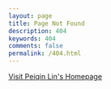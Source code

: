 ```yaml
---
layout: page
title: Page Not Found
description: 404
keywords: 404
comments: false
permalink: /404.html
---
```


[Visit Peiqin Lin's Homepage](lpq29743.github.io)